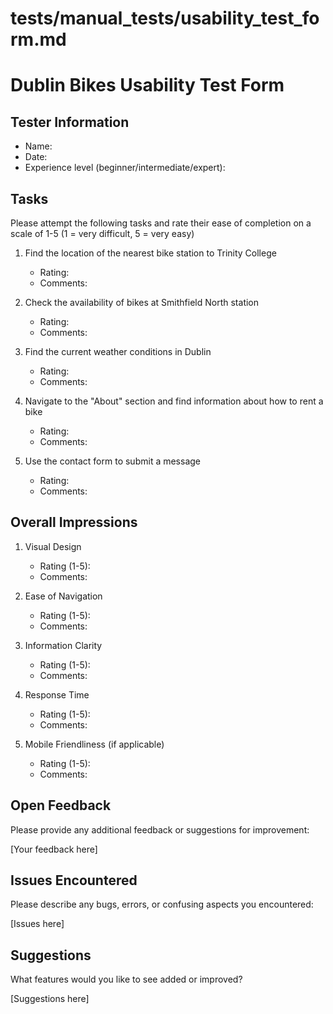 # tests/manual_tests/usability_test_form.md
# Dublin Bikes Usability Test Form

## Tester Information
- Name: 
- Date: 
- Experience level (beginner/intermediate/expert): 

## Tasks
Please attempt the following tasks and rate their ease of completion on a scale of 1-5 
(1 = very difficult, 5 = very easy)

1. Find the location of the nearest bike station to Trinity College
   - Rating: 
   - Comments: 

2. Check the availability of bikes at Smithfield North station
   - Rating: 
   - Comments: 

3. Find the current weather conditions in Dublin
   - Rating: 
   - Comments: 

4. Navigate to the "About" section and find information about how to rent a bike
   - Rating: 
   - Comments: 

5. Use the contact form to submit a message
   - Rating: 
   - Comments: 

## Overall Impressions

1. Visual Design
   - Rating (1-5): 
   - Comments: 

2. Ease of Navigation
   - Rating (1-5): 
   - Comments: 

3. Information Clarity
   - Rating (1-5): 
   - Comments: 

4. Response Time
   - Rating (1-5): 
   - Comments: 

5. Mobile Friendliness (if applicable)
   - Rating (1-5): 
   - Comments: 

## Open Feedback
Please provide any additional feedback or suggestions for improvement:

[Your feedback here]

## Issues Encountered
Please describe any bugs, errors, or confusing aspects you encountered:

[Issues here]

## Suggestions
What features would you like to see added or improved?

[Suggestions here]